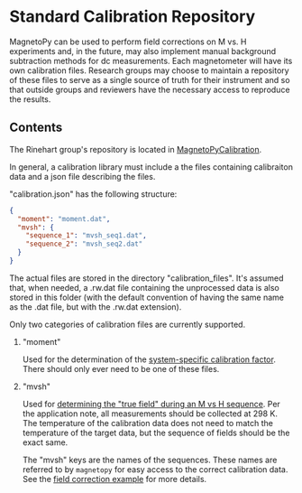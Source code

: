 # Standard Calibration Repository

MagnetoPy can be used to perform field corrections on M vs. H experiments and, in the future, may also implement manual background subtraction methods for dc measurements. Each magnetometer will have its own calibration files. Research groups may choose to maintain a repository of these files to serve as a single source of truth for their instrument and so that outside groups and reviewers have the necessary access to reproduce the results.

## Contents

The Rinehart group's repository is located in [MagnetoPyCalibration](https://github.com/RinehartGroup/MagnetoPyCalibration).

In general, a calibration library must include a the files containing calibraiton data and a json file describing the files.

"calibration.json" has the following structure:

```json
{
  "moment": "moment.dat",
  "mvsh": {
    "sequence_1": "mvsh_seq1.dat",
    "sequence_2": "mvsh_seq2.dat"
  }
}
```

The actual files are stored in the directory "calibration_files". It's assumed that, when needed, a .rw.dat file containing the unprocessed data is also stored in this folder (with the default convention of having the same name as the .dat file, but with the .rw.dat extension).

Only two categories of calibration files are currently supported.

1.  "moment"

    Used for the determination of the [system-specific calibration factor](https://qdusa.com/siteDocs/appNotes/1500-023.pdf). There should only ever need to be one of these files.

2.  "mvsh"

    Used for [determining the "true field" during an M vs H sequence](https://qdusa.com/siteDocs/appNotes/1500-021.pdf). Per the application note, all measurements should be collected at 298 K. The temperature of the calibration data does not need to match the temperature of the target data, but the sequence of fields should be the exact same.

    The "mvsh" keys are the names of the sequences. These names are referred to by `magnetopy` for easy access to the correct calibration data. See the [field correction example](../../examples/mvsh/#correcting-the-field-for-flux-trapping) for more details.
